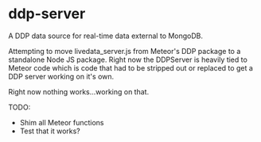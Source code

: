 # ddp-server
A DDP data source for real-time data external to MongoDB.

Attempting to move livedata_server.js from Meteor's DDP package to a standalone Node 
JS package.  Right now the DDPServer is heavily tied to Meteor code which is code that 
had to be stripped out or replaced to get a DDP server working on it's own.

Right now nothing works...working on that.

TODO:
* Shim all Meteor functions
* Test that it works?
